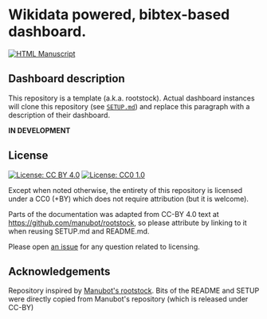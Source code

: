 # Wikidata powered, bibtex-based dashboard.  

[![HTML Manuscript](https://img.shields.io/badge/manuscript-HTML-blue.svg)](https://lubianat.github.io/bibtex2dashboard/)


## Dashboard description

<!-- usage note: edit this section. -->

This repository is a template (a.k.a. rootstock).
Actual dashboard instances will clone this repository (see [`SETUP.md`](SETUP.md)) and replace this paragraph with a description of their dashboard.


__IN DEVELOPMENT__


## License

<!--
usage note: edit this section to change the license of your manuscript or source code changes to this repository.
We encourage users to openly license their manuscripts, which is the default as specified below.
-->

[![License: CC BY 4.0](https://img.shields.io/badge/License%20All-CC%20BY%204.0-lightgrey.svg)](http://creativecommons.org/licenses/by/4.0/)
[![License: CC0 1.0](https://img.shields.io/badge/License%20Parts-CC0%201.0-lightgrey.svg)](https://creativecommons.org/publicdomain/zero/1.0/)

Except when noted otherwise, the entirety of this repository is licensed under a CC0 (+BY) which does not require attribution (but it is welcome). 

Parts of the documentation was adapted from CC-BY 4.0 text at https://github.com/manubot/rootstock, so please attribute by linking to it when reusing SETUP.md and README.md. 

Please open [an issue](https://github.com/lubianat/bibtex2dashboard/issues) for any question related to licensing.

## Acknowledgements
Repository inspired by [Manubot's rootstock](https://github.com/manubot/rootstock/edit/main/SETUP.md). 
Bits of the README and SETUP were directly copied from Manubot's repository (which is released under CC-BY)
